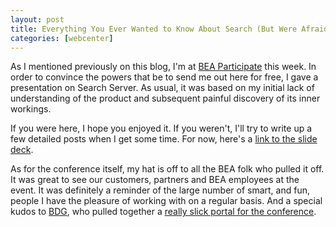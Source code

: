 ```yaml
---
layout: post
title: Everything You Ever Wanted to Know About Search (But Were Afraid to Ask)
categories: [webcenter]
---
```


As I mentioned previously on this blog, I'm at [BEA Participate][1] this week. In order to convince the powers that be to send me out here for free, I gave a presentation on Search Server. As usual, it was based on my initial lack of understanding of the product and subsequent painful discovery of its inner workings.

If you were here, I hope you enjoyed it. If you weren't, I'll try to write up a few detailed posts when I get some time. For now, here's a [link to the slide deck][2].

As for the conference itself, my hat is off to all the BEA folk who pulled it off. It was great to see our customers, partners and BEA employees at the event. It was definitely a reminder of the large number of smart, and fun, people I have the pleasure of working with on a regular basis. And a special kudos to [BDG][3], who pulled together a [really slick portal for the conference][1].

 [1]: http://participate.bea.com/
 [2]: http://docs.google.com/Presentation?id=dghjj2v6_2chx46wdz
 [3]: http://thebdgway.com/  